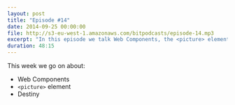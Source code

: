```yaml
---
layout: post
title: "Episode #14"
date: 2014-09-25 00:00:00
file: http://s3-eu-west-1.amazonaws.com/bitpodcasts/episode-14.mp3
excerpt: "In this episode we talk Web Components, the <picture> element, and Destiny"
duration: 48:15
---
```


This week we go on about:

* Web Components
* `<picture>` element
* Destiny
